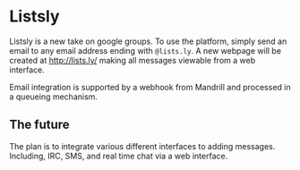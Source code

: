 # Listsly
Listsly is a new take on google groups. To use the platform, simply send an email to any email address ending with `@lists.ly`. A new webpage will be created at http://lists.ly/<email> making all messages viewable from a web interface.

Email integration is supported by a webhook from Mandrill and processed in a queueing mechanism.

## The future
The plan is to integrate various different interfaces to adding messages. Including, IRC, SMS, and real time chat via a web interface.
